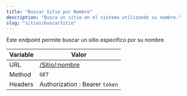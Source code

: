 ```yaml
---
title: "Buscar Sitio por Nombre"
description: "Busca un sitio en el sistema utilizando su nombre."
slug: "sitios/buscarSitio"
---
```


Este endpoint permite buscar un sitio específico por su nombre.

| Variable | Valor                            |
| -------- | -------------------------------- |
| URL      | [/Sitio/:nombre](/Sitio/:nombre) |
| Method   | `GET`                            |
| Headers  | Authorization : Bearer `token`   |
